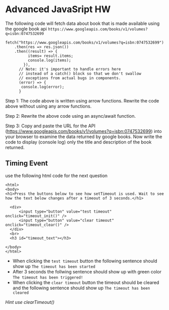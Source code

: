 # Advanced JavaSript HW

The following code will fetch data about book that is made available using the google book api `https://www.googleapis.com/books/v1/volumes?q=isbn:0747532699`

``` 
fetch("https://www.googleapis.com/books/v1/volumes?q=isbn:0747532699")
    .then(res => res.json())
    .then((result) => {
          items= result.items;
          console.log(items);
        }),
      // Note: it's important to handle errors here
      // instead of a catch() block so that we don't swallow
      // exceptions from actual bugs in components.
      (error) => {
       console.log(error);
      }
```

Step 1: The code above is written using arrow functions. Rewrite the code above without using any arrow functions.

Step 2: Rewrite the above code using an async/await function.

Step 3: Copy and paste the URL for the API (https://www.googleapis.com/books/v1/volumes?q=isbn:0747532699) into your browser
to examine the data returned by google books. Now write the code to display (console log) only the title and description of the book returned.

## Timing Event 
use the following html code for the next question 

``` 
<html>
<body>
<h1>Press the buttons below to see how setTimeout is used. Wait to see how the text below changes after a timeout of 3 seconds.</h1>

  <div>
      <input type="button" value="test timeout" onclick="timeout_init()" />
      <input type="button" value="clear timeout" onclick="timeout_clear()" />
  </div>
  <br>
  <h3 id="timeout_text"></h3>

</body>
</html>
```
* When clicking the `test timeout` button the following sentence should show up `The timeout has been started`
* After 3 seconds the follwing sentence should show up with green color `The timeout has been triggered!`
* When clicking the `clear timeout` button the timeout should be cleared and the following sentence should show up `The timeout has been cleared` 

<i>Hint use clearTimeout()</i>

